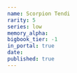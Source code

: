 ```yaml
---
name: Scorpion Tendi
rarity: 5
series: low
memory_alpha:
bigbook_tier: -1
in_portal: true
date:
published: true
---
```



